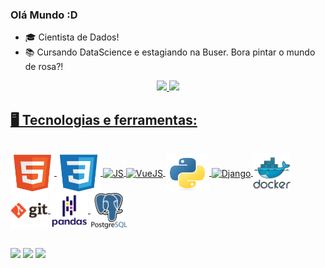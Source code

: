 ### Olá Mundo :D

- 🎓 Cientista de Dados!
- 📚 Cursando DataScience e estagiando na Buser. Bora pintar o mundo de rosa?!

<div align="center">
  <a href="https://github.com/inczDan">
  <img height="140em"  src="https://github-readme-stats.vercel.app/api?username=inczDan&show_icons=true&theme=dark&include_all_commits=true&count_private=true"/>
  <img height="140em" src="https://github-readme-stats.vercel.app/api/top-langs/?username=inczDan&layout=compact&langs_count=7&theme=dark"/>
</div>

## 🖥️ Tecnologias e ferramentas:
<div style="display: inline_block"><br>
  <img align="center" alt="HTML" height="60" width="70"  
   src="https://raw.githubusercontent.com/devicons/devicon/master/icons/html5/html5-original.svg">
  <img align="center" alt="CSS" height="60" width="70"  
   src="https://raw.githubusercontent.com/devicons/devicon/master/icons/css3/css3-original.svg">
  <img align="center" alt="JS" height="60" width="70"
   src="https://cdn.jsdelivr.net/gh/devicons/devicon/icons/javascript/javascript-original.svg" />
  <img align="center" alt="VueJS" height="60" width="70"
   src="https://cdn.jsdelivr.net/gh/devicons/devicon/icons/vuejs/vuejs-original-wordmark.svg" />
  <img align="center" alt="Python" height="60" width="70" 
   src="https://raw.githubusercontent.com/devicons/devicon/master/icons/python/python-original.svg">
  <img align="center" alt="Django" height="60" width="70" 
   src="https://cdn.jsdelivr.net/gh/devicons/devicon/icons/django/django-plain.svg" />
  <img align="center" alt="Docker" height="60" widht="70"
  src="https://raw.githubusercontent.com/devicons/devicon/master/icons/docker/docker-original-wordmark.svg">
  <img align="center" alt="Git" height="60" widht="70"
  src="https://raw.githubusercontent.com/devicons/devicon/master/icons/git/git-original-wordmark.svg">
  <img align="center" alt="Pandas" height="60" widht="70"
  src="https://raw.githubusercontent.com/devicons/devicon/master/icons/pandas/pandas-original-wordmark.svg">
  <img align="center" alt="Postgressql" height="60" widht="70"
  src="https://raw.githubusercontent.com/devicons/devicon/master/icons/postgresql/postgresql-original-wordmark.svg">

</div>
  
  
  ##
  
<div>
   <a href="https://www.linkedin.com/in/daniel-alves-matos-7525a8224/" target="_blank"><img src="https://img.shields.io/badge/-LinkedIn-%230077B5?style=for-the-badge&logo=linkedin&logoColor=white" target="blank"></a>
    <a href = "mailto:daniel.alvmatos@gmail.com"><img src="https://img.shields.io/badge/-Email-%23333?style=for-the-badge&logo=gmail&logoColor=white" target="blank"></a>
  <a href="https://www.instagram.com/incz_dan/" target="_blank"><img src="https://img.shields.io/badge/-Instagram-%23E4405F?style=for-the-badge&logo=instagram&logoColor=white" target="blank"></a>
  

</div>
